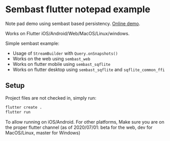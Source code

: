 # Sembast flutter notepad example

Note pad demo using sembast based persistency. [Online demo](https://alextekartik.github.io/flutter_app_example/notepad_sembast/).

Works on Flutter iOS/Android/Web/MacOS/Linux/windows.

Simple sembast example:
* Usage of `StreamBuilder` with `Query.onSnapshots()`
* Works on the web using `sembast_web`
* Works on flutter mobile using `sembast_sqflite`
* Works on flutter desktop using `sembast_sqflite` and `sqflite_common_ffi`

## Setup

Project files are not checked in, simply run:

```bash
flutter create .
flutter run
```

To allow running on iOS/Android. For other platforms, Make sure you are on the proper flutter channel (as of 2020/07/01: beta for the web, dev for MacOS/Linux, master for Windows)